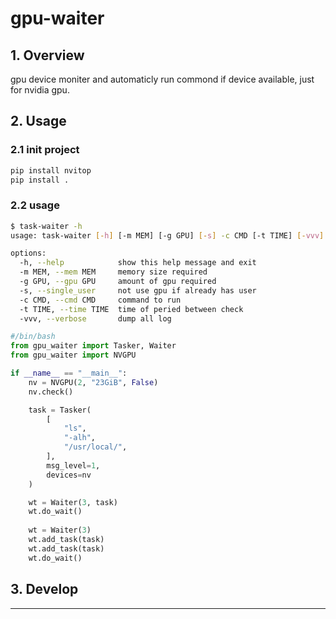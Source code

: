 # gpu-waiter

## 1. Overview

gpu device moniter and automaticly run commond if device available, just for nvidia gpu.

## 2. Usage

### 2.1 init project

```bash
pip install nvitop
pip install .
```

### 2.2 usage


```bash
$ task-waiter -h
usage: task-waiter [-h] [-m MEM] [-g GPU] [-s] -c CMD [-t TIME] [-vvv]

options:
  -h, --help            show this help message and exit
  -m MEM, --mem MEM     memory size required
  -g GPU, --gpu GPU     amount of gpu required
  -s, --single_user     not use gpu if already has user
  -c CMD, --cmd CMD     command to run
  -t TIME, --time TIME  time of peried between check
  -vvv, --verbose       dump all log
```

```python
#/bin/bash
from gpu_waiter import Tasker, Waiter
from gpu_waiter import NVGPU

if __name__ == "__main__":
    nv = NVGPU(2, "23GiB", False)
    nv.check()

    task = Tasker(
        [
            "ls",
            "-alh",
            "/usr/local/",
        ],
        msg_level=1,
        devices=nv
    )

    wt = Waiter(3, task)
    wt.do_wait()
    
    wt = Waiter(3)
    wt.add_task(task)
    wt.add_task(task)
    wt.do_wait()

```

## 3. Develop

---